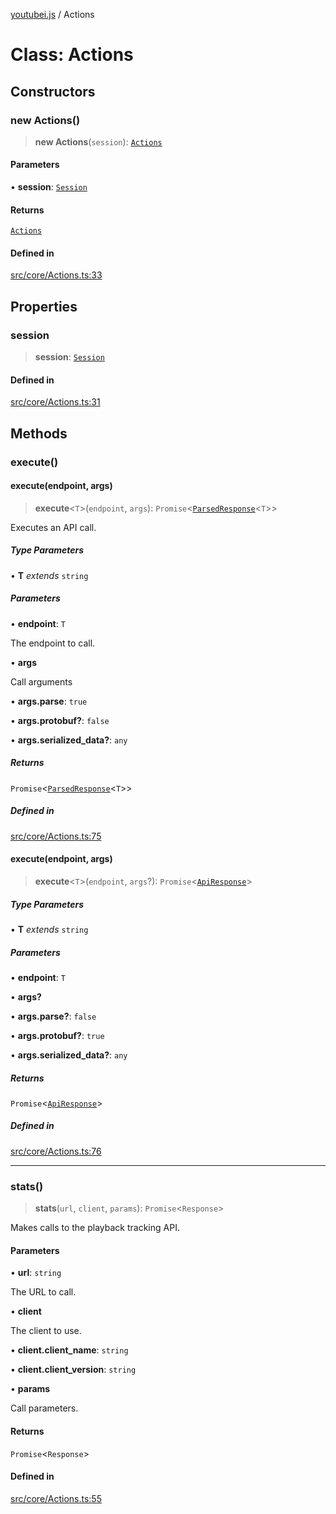 [youtubei.js](../README.md) / Actions

# Class: Actions

## Constructors

### new Actions()

> **new Actions**(`session`): [`Actions`](Actions.md)

#### Parameters

• **session**: [`Session`](Session.md)

#### Returns

[`Actions`](Actions.md)

#### Defined in

[src/core/Actions.ts:33](https://github.com/LuanRT/YouTube.js/blob/4729016fb98e7045ee4043857be7eef780c01e35/src/core/Actions.ts#L33)

## Properties

### session

> **session**: [`Session`](Session.md)

#### Defined in

[src/core/Actions.ts:31](https://github.com/LuanRT/YouTube.js/blob/4729016fb98e7045ee4043857be7eef780c01e35/src/core/Actions.ts#L31)

## Methods

### execute()

#### execute(endpoint, args)

> **execute**\<`T`\>(`endpoint`, `args`): `Promise`\<[`ParsedResponse`](../type-aliases/ParsedResponse.md)\<`T`\>\>

Executes an API call.

##### Type Parameters

• **T** *extends* `string`

##### Parameters

• **endpoint**: `T`

The endpoint to call.

• **args**

Call arguments

• **args.parse**: `true`

• **args.protobuf?**: `false`

• **args.serialized\_data?**: `any`

##### Returns

`Promise`\<[`ParsedResponse`](../type-aliases/ParsedResponse.md)\<`T`\>\>

##### Defined in

[src/core/Actions.ts:75](https://github.com/LuanRT/YouTube.js/blob/4729016fb98e7045ee4043857be7eef780c01e35/src/core/Actions.ts#L75)

#### execute(endpoint, args)

> **execute**\<`T`\>(`endpoint`, `args`?): `Promise`\<[`ApiResponse`](../interfaces/ApiResponse.md)\>

##### Type Parameters

• **T** *extends* `string`

##### Parameters

• **endpoint**: `T`

• **args?**

• **args.parse?**: `false`

• **args.protobuf?**: `true`

• **args.serialized\_data?**: `any`

##### Returns

`Promise`\<[`ApiResponse`](../interfaces/ApiResponse.md)\>

##### Defined in

[src/core/Actions.ts:76](https://github.com/LuanRT/YouTube.js/blob/4729016fb98e7045ee4043857be7eef780c01e35/src/core/Actions.ts#L76)

***

### stats()

> **stats**(`url`, `client`, `params`): `Promise`\<`Response`\>

Makes calls to the playback tracking API.

#### Parameters

• **url**: `string`

The URL to call.

• **client**

The client to use.

• **client.client\_name**: `string`

• **client.client\_version**: `string`

• **params**

Call parameters.

#### Returns

`Promise`\<`Response`\>

#### Defined in

[src/core/Actions.ts:55](https://github.com/LuanRT/YouTube.js/blob/4729016fb98e7045ee4043857be7eef780c01e35/src/core/Actions.ts#L55)
